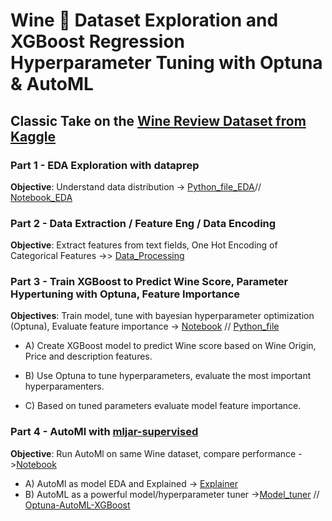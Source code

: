 # Wine 🍷 Dataset Exploration and XGBoost Regression Hyperparameter Tuning with Optuna & AutoML

## Classic Take on the [Wine Review Dataset from Kaggle](https://www.kaggle.com/zynicide/wine-reviews)

### Part 1 - EDA Exploration with dataprep
**Objective**: Understand data distribution -> [Python_file_EDA](Wine101.py)// [Notebook_EDA](Wine101_EDA.ipynb)


### Part 2 - Data Extraction / Feature Eng / Data Encoding  
**Objective**: Extract features from text fields, One Hot Encoding of Categorical Features ->> [Data_Processing](Wine_Processing.py)


### Part 3 - Train XGBoost to Predict Wine Score, Parameter Hypertuning with Optuna, Feature Importance

**Objectives**: Train model, tune with bayesian hyperparameter optimization (Optuna), Evaluate feature importance -> [Notebook](XGBoost_optuna_tuned.ipynb) // [Python_file](XGBoost_predict.py) 

- A) Create XGBoost model to predict Wine score based on Wine Origin, Price and description features.

- B) Use Optuna to tune hyperparameters, evaluate the most important hyperparamenters.

- C) Based on tuned parameters evaluate model feature importance.

### Part 4 - AutoMl with [mljar-supervised](https://github.com/mljar/mljar-supervised/)

**Objective**: Run AutoMl on same Wine dataset, compare performance ->[Notebook](https://github.com/Dan-PN/Wine-XGBoost-Optuna/blob/main/Auto%20ML/AutoML.ipynb)
- A) AutoMl as model EDA and Explained -> [Explainer](https://github.com/Dan-PN/Wine-XGBoost-Optuna/tree/main/Auto%20ML/AutoML_1#readme)
- B) AutoML as a powerful model/hyperparameter tuner ->[Model_tuner](https://github.com/Dan-PN/Wine-XGBoost-Optuna/tree/main/Auto%20ML/AutoML_2#readme) // [Optuna-AutoML-XGBoost](https://github.com/Dan-PN/Wine-XGBoost-Optuna/tree/main/Auto%20ML/AutoML_3#readme)
